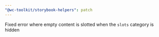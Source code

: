 ```yaml
---
"@wc-toolkit/storybook-helpers": patch
---
```


Fixed error where empty content is slotted when the `slots` category is hidden
